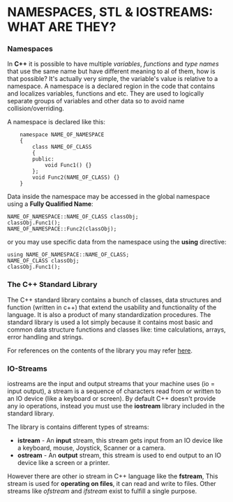 # NAMESPACES, STL & IOSTREAMS: WHAT ARE THEY?

### Namespaces
In **C++** it is possible to have multiple *variables*, *functions* and *type names* that use the same name but have different meaning to al of them, how is that possible? It's actually very simple, the variable's value is relative to a namespace.
A namespace is a declared region in the code that contains and localizes variables, functions and etc. They are used to logically separate groups of variables and other data so to avoid name collision/overriding.

A namespace is declared like this:

		namespace NAME_OF_NAMESPACE
		{
			class NAME_OF_CLASS
			{
			public: 
				void Func1() {} 
			};
			void Func2(NAME_OF_CLASS) {}
		}
		
Data inside the namespace may be accessed in the global namespace using a **Fully Qualified Name**:

	NAME_OF_NAMESPACE::NAME_OF_CLASS classObj;
	classObj.Func1();
	NAME_OF_NAMESPACE::Func2(classObj);
	
or you may use specific data from the namespace using the **using** directive:

	using NAME_OF_NAMESPACE::NAME_OF_CLASS;
	NAME_OF_CLASS classObj;
	classObj.Func1();

### The C++ Standard Library
The C++ standard library contains a bunch of classes, data structures and function (written in c++) that extend the usability and functionality of the language. It is also a product of many standardization procedures. The standard library is used a lot simply because it contains most basic and common data structure functions and classes like: time calculations, arrays, error handling and strings.

For references on the contents of the library you may refer [here](https://en.cppreference.com/w/cpp/header).

### IO-Streams
iostreams are the input and output streams that your machine uses (io = input output), a stream is a sequence of characters read from or written to an IO device (like a keyboard or screen). By default C++ doesn't provide any io operations, instead you must use the **iostream** library included in the standard library.

The library is contains different types of streams:
* **istream** - An **input** stream, this stream gets input from an IO device like a keyboard, mouse, Joystick, Scanner or a camera.
* **ostream** - An  **output** stream, this stream is used to end output to an IO device like a screen or a printer. 

However there are other io stream in C++ language like the **fstream**, This stream is used for **operating on files**, it can read and write to files. Other streams like *ofstream* and *ifstream* exist to fulfill a single purpose.
